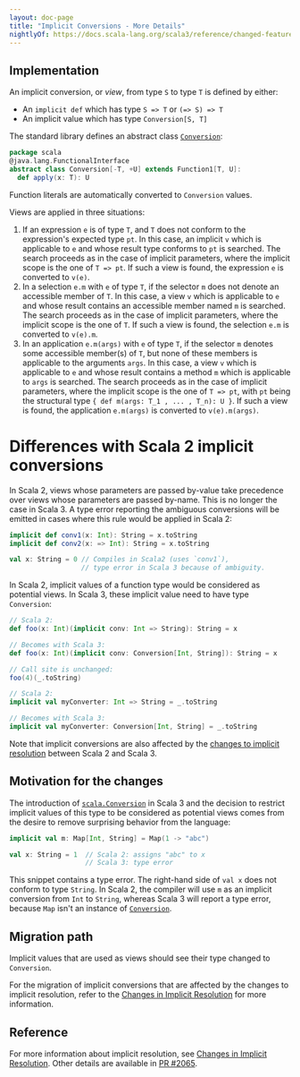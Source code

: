 ```yaml
---
layout: doc-page
title: "Implicit Conversions - More Details"
nightlyOf: https://docs.scala-lang.org/scala3/reference/changed-features/implicit-conversions-spec.html
---
```


## Implementation

An implicit conversion, or _view_, from type `S` to type `T` is
defined by either:

- An `implicit def` which has type `S => T` or `(=> S) => T`
- An implicit value which has type `Conversion[S, T]`

The standard library defines an abstract class [`Conversion`](https://scala-lang.org/api/3.x/scala/Conversion.html):

```scala
package scala
@java.lang.FunctionalInterface
abstract class Conversion[-T, +U] extends Function1[T, U]:
  def apply(x: T): U
```

Function literals are automatically converted to `Conversion` values.

Views are applied in three situations:

1. If an expression `e` is of type `T`, and `T` does not conform to
   the expression's expected type `pt`. In this case, an implicit `v`
   which is applicable to `e` and whose result type conforms to `pt`
   is searched. The search proceeds as in the case of implicit
   parameters, where the implicit scope is the one of `T => pt`. If
   such a view is found, the expression `e` is converted to `v(e)`.
1. In a selection `e.m` with `e` of type `T`, if the selector `m` does
   not denote an accessible member of `T`. In this case, a view `v`
   which is applicable to `e` and whose result contains an accessible
   member named `m` is searched. The search proceeds as in the case of
   implicit parameters, where the implicit scope is the one of `T`. If
   such a view is found, the selection `e.m` is converted to `v(e).m`.
1. In an application `e.m(args)` with `e` of type `T`, if the selector
   `m` denotes some accessible member(s) of `T`, but none of these
   members is applicable to the arguments `args`. In this case, a view
   `v` which is applicable to `e` and whose result contains a method
   `m` which is applicable to `args` is searched. The search proceeds
   as in the case of implicit parameters, where the implicit scope is
   the one of `T => pt`, with `pt` being the structural type
   `{ def m(args: T_1 , ... , T_n): U }`. If such a view is found,
   the application `e.m(args)` is converted to `v(e).m(args)`.

# Differences with Scala 2 implicit conversions

In Scala 2, views whose parameters are passed by-value take precedence
over views whose parameters are passed by-name. This is no longer the
case in Scala 3. A type error reporting the ambiguous conversions will
be emitted in cases where this rule would be applied in Scala 2:

```scala
implicit def conv1(x: Int): String = x.toString
implicit def conv2(x: => Int): String = x.toString

val x: String = 0 // Compiles in Scala2 (uses `conv1`),
                  // type error in Scala 3 because of ambiguity.
```

In Scala 2, implicit values of a function type would be considered as
potential views. In Scala 3, these implicit value need to have type
`Conversion`:

```scala
// Scala 2:
def foo(x: Int)(implicit conv: Int => String): String = x

// Becomes with Scala 3:
def foo(x: Int)(implicit conv: Conversion[Int, String]): String = x

// Call site is unchanged:
foo(4)(_.toString)

// Scala 2:
implicit val myConverter: Int => String = _.toString

// Becomes with Scala 3:
implicit val myConverter: Conversion[Int, String] = _.toString
```

Note that implicit conversions are also affected by the [changes to implicit resolution](implicit-resolution.md) between Scala 2 and Scala 3.

## Motivation for the changes

The introduction of [`scala.Conversion`](https://scala-lang.org/api/3.x/scala/Conversion.html)
in Scala 3 and the decision to restrict implicit values of this type to be
considered as potential views comes from the desire to remove surprising
behavior from the language:

```scala
implicit val m: Map[Int, String] = Map(1 -> "abc")

val x: String = 1  // Scala 2: assigns "abc" to x
                   // Scala 3: type error
```

This snippet contains a type error. The right-hand side of `val x`
does not conform to type `String`. In Scala 2, the compiler will use
`m` as an implicit conversion from `Int` to `String`, whereas Scala 3
will report a type error, because `Map` isn't an instance of
[`Conversion`](https://scala-lang.org/api/3.x/scala/Conversion.html).

## Migration path

Implicit values that are used as views should see their type changed to `Conversion`.

For the migration of implicit conversions that are affected by the
changes to implicit resolution, refer to the [Changes in Implicit Resolution](implicit-resolution.md) for more information.

## Reference

For more information about implicit resolution, see [Changes in Implicit Resolution](implicit-resolution.md).
Other details are available in [PR #2065](https://github.com/lampepfl/dotty/pull/2065).
